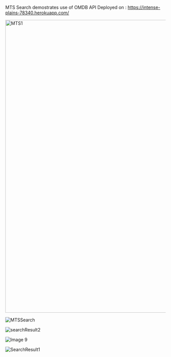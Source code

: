 MTS Search demostrates use of OMDB API
Deployed on : https://intense-plains-78340.herokuapp.com/

<img width="920" alt="MTS1" src="https://user-images.githubusercontent.com/70189069/122106677-db239f00-ce37-11eb-94bd-eb465e094cc1.PNG">



![MTSSearch](https://user-images.githubusercontent.com/70189069/122106743-eb3b7e80-ce37-11eb-8fac-c6363c535cea.png)



![searchResult2](https://user-images.githubusercontent.com/70189069/122106790-f8586d80-ce37-11eb-9ced-6ca640319fc4.png)


![Image 9](https://user-images.githubusercontent.com/70189069/122107607-e4613b80-ce38-11eb-99a7-955f9184ee25.png)



![SearchResult1](https://user-images.githubusercontent.com/70189069/122106787-f7274080-ce37-11eb-84ce-721fb270f56d.png)

